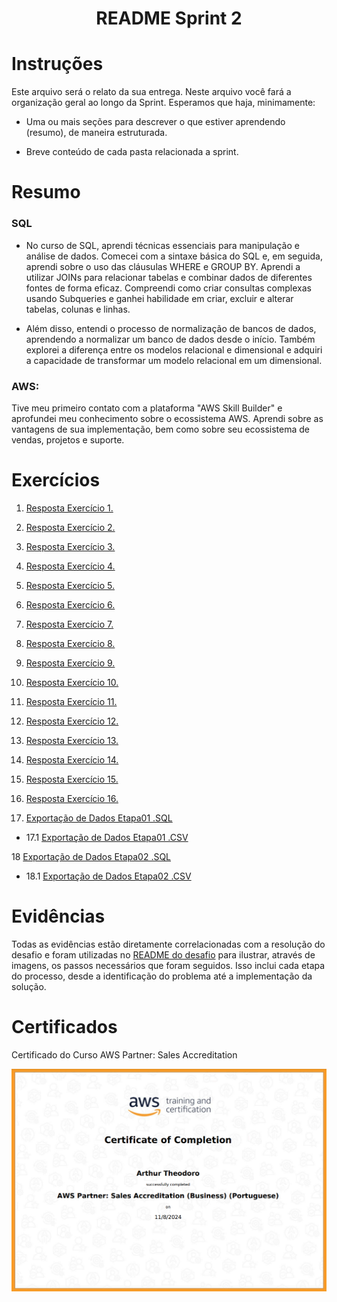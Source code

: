 <h1 align="center">README Sprint 2</h1>

# Instruções

Este arquivo será o relato da sua entrega. Neste arquivo você fará a organização geral ao longo da Sprint. Esperamos que haja, minimamente:

- Uma ou mais seções para descrever o que estiver aprendendo (resumo), de maneira estruturada.

- Breve conteúdo de cada pasta relacionada a sprint.

# Resumo

### SQL
 - No curso de SQL, aprendi técnicas essenciais para manipulação e análise de dados. Comecei com a sintaxe básica do SQL e, em seguida, aprendi sobre o uso das cláusulas WHERE e GROUP BY. Aprendi a utilizar JOINs para relacionar tabelas e combinar dados de diferentes fontes de forma eficaz. Compreendi como criar consultas complexas usando Subqueries e ganhei habilidade em criar, excluir e alterar tabelas, colunas e linhas.

- Além disso, entendi o processo de normalização de bancos de dados, aprendendo a normalizar um banco de dados desde o início. Também explorei a diferença entre os modelos relacional e dimensional e adquiri a capacidade de transformar um modelo relacional em um dimensional.

### **AWS:** 
Tive meu primeiro contato com a plataforma "AWS Skill Builder" e aprofundei meu conhecimento sobre o ecossistema AWS. Aprendi sobre as vantagens de sua implementação, bem como sobre seu ecossistema de vendas, projetos e suporte.

###

# Exercícios


1. [Resposta Exercício 1.](./Exercicios/Exercicio1.sql)


2. [Resposta Exercício 2.](./Exercicios/Exercicio2.sql)

3. [Resposta Exercício 3.](./Exercicios/Exercicio3.sql)

4. [Resposta Exercício 4.](./Exercicios/Exercicio4.sql)

5. [Resposta Exercício 5.](./Exercicios/Exercicio5.sql)

6. [Resposta Exercício 6.](./Exercicios/Exercicio6.sql)

7. [Resposta Exercício 7.](./Exercicios/Exercicio7.sql)

8. [Resposta Exercício 8.](./Exercicios/Exercicio8.sql)

9. [Resposta Exercício 9.](./Exercicios/Exercicio9.sql)

10. [Resposta Exercício 10.](./Exercicios/Exercicio10.sql)

11. [Resposta Exercício 11.](./Exercicios/Exercicio11.sql)

12. [Resposta Exercício 12.](./Exercicios/Exercicio12.sql)

13. [Resposta Exercício 13.](./Exercicios/Exercicio13.sql)

14. [Resposta Exercício 14.](./Exercicios/Exercicio14.sql)

15. [Resposta Exercício 15.](./Exercicios/Exercicio15.sql)

16. [Resposta Exercício 16.](./Exercicios/Exercicio16.sql)

17. [Exportação de Dados Etapa01 .SQL](./Exercicios/Exportacao-de-Dados/Etapa01.sql)
- 17.1 [Exportação de Dados Etapa01 .CSV](./Exercicios/Exportacao-de-Dados/Etapa01.csv)

18 [Exportação de Dados Etapa02 .SQL](./Exercicios/Exportacao-de-Dados/Etapa02.csv)
- 18.1 [Exportação de Dados Etapa02 .CSV](./Exercicios/Exportacao-de-Dados/Etapa02.csv)

###

# Evidências


Todas as evidências estão diretamente correlacionadas com a resolução do desafio e foram utilizadas no [README do desafio](./Desafio/README.md) para ilustrar, através de imagens, os passos necessários que foram seguidos. Isso inclui cada etapa do processo, desde a identificação do problema até a implementação da solução.

###

# Certificados


Certificado do Curso AWS Partner: Sales Accreditation

![Curso AWS Partner](./Certificados/CertificadoAWS.png)


